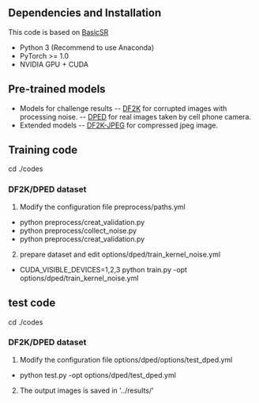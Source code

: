 ## Dependencies and Installation

This code is based on [BasicSR](https://github.com/xinntao/BasicSR)


+ Python 3 (Recommend to use Anaconda)
+ PyTorch >= 1.0
+ NVIDIA GPU + CUDA

## Pre-trained models
+ Models for challenge results
--  [DF2K](https://drive.google.com/open?id=1pWGfSw-UxOkrtbh14GeLQgYnMLdLguOF) for corrupted images with processing noise.
--  [DPED](https://drive.google.com/open?id=1zZIuQSepFlupV103AatoP-JSJpwJFS19) for real images taken by cell phone camera.
+ Extended models
--  [DF2K-JPEG](https://drive.google.com/open?id=1w8QbCLM6g-MMVlIhRERtSXrP-Dh7cPhm) for compressed jpeg image.


## Training code
cd ./codes
### DF2K/DPED dataset
1. Modify the configuration file preprocess/paths.yml

+ python preprocess/creat_validation.py
+ python preprocess/collect_noise.py
+ python preprocess/creat_validation.py
2. prepare dataset and edit options/dped/train_kernel_noise.yml
+ CUDA_VISIBLE_DEVICES=1,2,3  python train.py -opt options/dped/train_kernel_noise.yml 



## test code
cd ./codes
### DF2K/DPED dataset
1. Modify the configuration file options/dped/options/test_dped.yml

+   python test.py -opt options/dped/test_dped.yml 
2. The output images is saved in '../results/'
